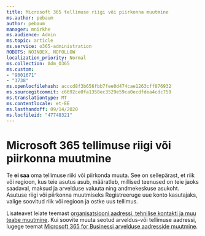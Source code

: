 ```yaml
---
title: Microsoft 365 tellimuse riigi või piirkonna muutmine
ms.author: pebaum
author: pebaum
manager: mnirkhe
ms.audience: Admin
ms.topic: article
ms.service: o365-administration
ROBOTS: NOINDEX, NOFOLLOW
localization_priority: Normal
ms.collection: Adm_O365
ms.custom:
- "9001671"
- "3738"
ms.openlocfilehash: acccd8f3b656fbb7fee0d474cae1263cff076932
ms.sourcegitcommit: c6692ce0fa1358ec3529e59ca0ecdfdea4cdc759
ms.translationtype: MT
ms.contentlocale: et-EE
ms.lasthandoff: 09/14/2020
ms.locfileid: "47748321"
---
```

# <a name="change-the-country-or-region-for-your-microsoft-365-subscription"></a>Microsoft 365 tellimuse riigi või piirkonna muutmine

Te **ei saa** oma tellimuse riiki või piirkonda muuta. See on sellepärast, et riik või regioon, kus teie asutus asub, määratleb, millised teenused on teie jaoks saadaval, maksud ja arvelduse valuuta ning andmekeskuse asukoht. Asutuse riigi või piirkonna muutmiseks Registreeruge uue konto kasutajaks, valige soovitud riik või regioon ja ostke uus tellimus.

Lisateavet leiate teemast [organisatsiooni aadressi, tehnilise kontakti ja muu teabe muutmine](https://docs.microsoft.com/microsoft-365/admin/manage/change-address-contact-and-more?view=o365-worldwide). Kui soovite muuta seotud arveldus-või tellimuse aadressi, lugege teemat [Microsoft 365 for Businessi arvelduse aadresside muutmine](https://docs.microsoft.com/microsoft-365/commerce/billing-and-payments/change-your-billing-addresses?view=o365-worldwide). 
